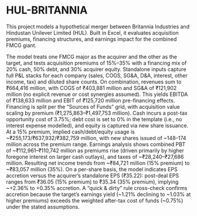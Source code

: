# HUL-BRITANNIA
This project models a hypothetical merger between Britannia Industries and Hindustan Unilever Limited (HUL). Built in Excel, it evaluates acquisition premiums, financing structures, and earnings impact for the combined FMCG giant.

The model treats one FMCG major as the acquirer and the other as the target, and tests acquisition premiums of 15%–35% with a financing mix of 20% cash, 50% debt, and 30% acquirer equity. Standalone inputs capture full P&L stacks for each company (sales, COGS, SG&A, D&A, interest, other income, tax) and diluted share counts. On combination, revenues sum to ₹664,416 million, with COGS of ₹403,881 million and SG&A of ₹121,902 million (no explicit revenue or cost synergies assumed). This yields EBITDA of ₹138,633 million and EBIT of ₹125,720 million pre-financing effects.
Financing is split per the “Sources of Funds” grid, with acquisition value scaling by premium (₹1,275,863–₹1,497,753 million). Cash incurs a post-tax opportunity cost of 3.75%; debt cost is set to 0% in the template (i.e., no interest expense modelled), and equity is captured via new share issuance. At a 15% premium, implied cash/debt/equity usage is ~₹255,173/₹637,932/₹382,759 million, with new shares issued of ~148–174 million across the premium range.
Earnings analysis shows combined PBT of ~₹112,961–₹110,742 million as premiums rise (driven primarily by higher foregone interest on larger cash outlays), and taxes of ~₹28,240–₹27,686 million. Resulting net income trends from ~₹84,721 million (15% premium) to ~₹83,057 million (35%). On a per-share basis, the model indicates EPS accretion versus the acquirer’s standalone EPS (₹35.22): post-deal EPS ranges from ₹36.05 (15% premium) to ₹35.34 (35% premium), implying ~+2.36% to +0.35% accretion. A “quick & dirty” rule cross-check confirms accretion because the target’s earnings yield (~1.21% declining to ~1.03% at higher premiums) exceeds the weighted after-tax cost of funds (~0.75%) under the stated assumptions.
